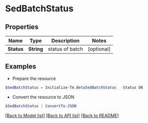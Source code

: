 # SedBatchStatus
## Properties

Name | Type | Description | Notes
------------ | ------------- | ------------- | -------------
**Status** | **String** | status of batch | [optional] 

## Examples

- Prepare the resource
```powershell
$SedBatchStatus = Initialize-Tm.BetaSedBatchStatus  -Status OK
```

- Convert the resource to JSON
```powershell
$SedBatchStatus | ConvertTo-JSON
```

[[Back to Model list]](../README.md#documentation-for-models) [[Back to API list]](../README.md#documentation-for-api-endpoints) [[Back to README]](../README.md)

